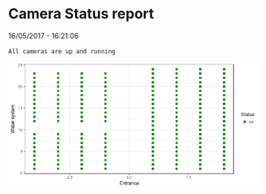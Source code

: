 Camera Status report
================
16/05/2017 - 16:21:06

    All cameras are up and running

![](camreport_files/figure-markdown_github/unnamed-chunk-2-1.png)

